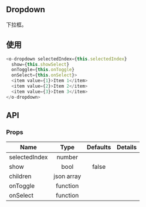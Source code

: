 ## Dropdown  

下拉框。

## 使用

```js
<o-dropdown selectedIndex={this.selectedIndex}
  show={this.showSelect}
  onToggle={this.onToggle}
  onSelect={this.onSelect}>
  <item value={1}>Item 1</item>
  <item value={2}>Item 2</item>
  <item value={3}>Item 3</item>
</o-dropdown>
```

## API

### Props

|  **Name**  | **Type**        | **Defaults**  | **Details**  |
| ------------- |:-------------:|:-----:|:-------------:|
| selectedIndex  | number|       |           |
| show  | bool|   false    |           |
| children  | json array|       |           |
| onToggle  | function|       |           |
| onSelect  | function|       |           |
